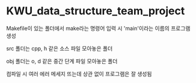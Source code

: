 # KWU_data_structure_team_project

Makefile이 있는 폴더에서 make라는 명령어 입력 시 'main'이라는 이름의 프로그램 생성

src 폴더는 cpp, h 같은 소스 파일 모아놓은 폴더

obj 폴더는 o, d 같은 중간 단계 파일 모아놓은 폴더

컴파일 시 여러 에러 메세지 뜨는데 상관 없이 프로그램은 잘 생성됨

